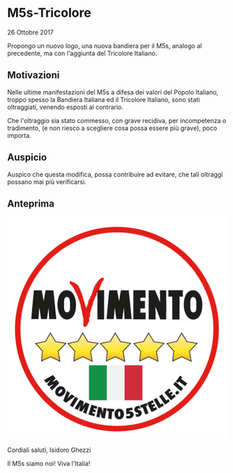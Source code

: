 # M5s-Tricolore

26 Ottobre 2017

Propongo un nuovo logo, una nuova bandiera per il M5s, analogo al precedente, ma con l'aggiunta del Tricolore Italiano.

## Motivazioni

Nelle ultime manifestazioni del M5s a difesa dei valori del Popolo Italiano, troppo spesso la Bandiera Italiana ed il Tricolore Italiano,
sono stati oltraggiati, venendo esposti al contrario.

Che l'oltraggio sia stato commesso, con grave recidiva, per incompetenza o tradimento, (e non riesco a scegliere cosa possa essere più grave), poco importa.

## Auspicio

Auspico che questa modifica, possa contribuire ad evitare, che tali oltraggi possano mai più verificarsi.

## Anteprima

![M5S-Tricolore-anteprima.png](M5S-Tricolore-anteprima.png)

Cordiali saluti,
Isidoro Ghezzi

Il M5s siamo noi!
Viva l'Italia!
